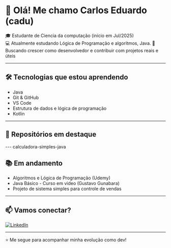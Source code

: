 # 👋 Olá! Me chamo Carlos Eduardo (cadu) 

🎓 Estudante de Ciencia da computação (início em Jul/2025)  
💻 Atualmente estudando Lógica de Programação e algoritmos, Java.
🚀 Buscando crescer como desenvolvedor e contribuir com projetos reais e úteis

---

## 🛠️ Tecnologias que estou aprendendo

- Java
- Git & GitHub
- VS Code
- Estrutura de dados e lógica de programação
- Kotlin
---

## 📌 Repositórios em destaque

--- calculadora-simples-java

## 📚 Em andamento

- Algoritmos e Lógica de Programação (Udemy)  
- Java Básico - Curso em video (Gustavo Gunabara)
- Projeto de sistema simples para controle de vendas

---

## 📫 Vamos conectar?

[![LinkedIn](https://img.shields.io/badge/LinkedIn-blue?logo=linkedin&style=for-the-badge)](https://www.linkedin.com/in/caducdev)

---

⭐ Me segue para acompanhar minha evolução como dev!
